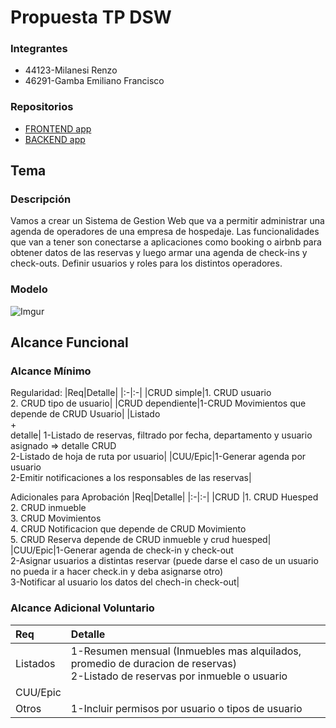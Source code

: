 # Propuesta TP DSW

### Integrantes
* 44123-Milanesi Renzo
* 46291-Gamba Emiliano Francisco


### Repositorios
*  [FRONTEND app](https://github.com/gitgamba/DSW-302-FRONTEND)
* [BACKEND app](https://github.com/gitgamba/DSW-302-BACKEND)

## Tema
### Descripción
Vamos a crear un Sistema de Gestion Web que va a permitir administrar una agenda de operadores de una empresa de hospedaje.
Las funcionalidades que van a tener son conectarse a aplicaciones como booking o airbnb para obtener datos de las reservas y luego armar una agenda de check-ins y check-outs. Definir usuarios y roles para los distintos operadores.


### Modelo

![Imgur](https://i.imgur.com/ZGDGsTk.png)

## Alcance Funcional 

### Alcance Mínimo

Regularidad:
|Req|Detalle|
|:-|:-|
|CRUD simple|1. CRUD usuario<br>2. CRUD tipo de usuario|
|CRUD dependiente|1-CRUD Movimientos que depende de CRUD Usuario|
|Listado<br>+<br>detalle| 1-Listado de reservas, filtrado por fecha, departamento y usuario asignado => detalle CRUD<br>2-Listado de hoja de ruta por usuario|
|CUU/Epic|1-Generar agenda por usuario<br>2-Emitir notificaciones a los responsables de las reservas|


Adicionales para Aprobación
|Req|Detalle|
|:-|:-|
|CRUD |1. CRUD Huesped<br>2. CRUD inmueble<br>3. CRUD Movimientos<br>4. CRUD Notificacion que depende de CRUD Movimiento<br>5. CRUD Reserva depende de CRUD inmueble y crud huesped|
|CUU/Epic|1-Generar agenda de check-in y check-out<br>2-Asignar usuarios a distintas reservar (puede darse el caso de un usuario no pueda ir a hacer check.in y deba asignarse otro)<br>3-Notificar al usuario los datos del chech-in check-out|


### Alcance Adicional Voluntario

|Req|Detalle|
|:-|:-|
|Listados |1-Resumen mensual (Inmuebles mas alquilados, promedio de duracion de reservas)<br>2-Listado de reservas por inmueble o usuario|
|CUU/Epic||
|Otros|1-Incluir permisos por usuario o tipos de usuario|
